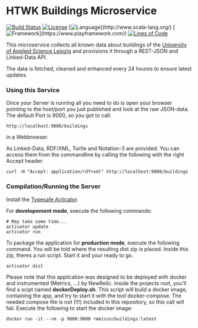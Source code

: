 HTWK Buildings Microservice
=================================
[![Build Status](https://snap-ci.com/HTWK-App/BuildingsService/branch/master/build_image)](https://snap-ci.com/HTWK-App/BuildingsService/branch/master)
[![License](https://img.shields.io/badge/license-GPLv3-blue.svg)](https://github.com/HTWK-App/BuildingsService/blob/master/LICENSE)
[![Language](https://img.shields.io/badge/language-Scala%20(2.11.7)-blue.svg)](http://www.scala-lang.org/)
[![Framework](https://img.shields.io/badge/framework-PlayFramework%20(2.3.9)-blue.svg)](https://www.playframework.com/)
[![Lines of Code](https://img.shields.io/badge/loc-592-lightgrey.svg)](https://github.com/HTWK-App/BuildingsService/tree/master/app)

This microservice collects all known data about buildings of the [University of Applied Science Leipzig](https://www.htwk-leipzig.de/en) and provisions it through a REST-JSON and Linked-Data API.

The data is fetched, cleaned and enhanced every 24 houres to ensure latest updates.

### Using this Service ###

Once your Server is running all you need to do is open your browser pointing to the host/port you just published and look at the raw JSON-data. The default Port is 9000, so you got to call:

``` http://localhost:9000/buildings ```

in a Webbrowser.

As Linked-Data, RDF/XML, Turtle and Notation-3 are provided. You can access them from the commandline by calling the following with the right Accept header:

```
curl -H "Accept: application/rdf+xml" http://localhost:9000/buildings
```

### Compilation/Running the Server  ###

Install the [Typesafe Acticator](//www.playframework.com/documentation/2.3.x/Installing).

For **developement mode**, execute the following commands:

``` 
# May take some time...
activator update
activator run 
```

To package the application for **production mode**, execute the following command. You will be told where the resulting dist zip is placed. Inside this zip, theres a run script. Start it and your ready to go.

```
activator dist
```

Please note that this application was designed to be deployed with docker and instrumented (Metrics, ...) by NewRelic. Inside the projects root, you'll find a scipt named **dockerDeploy.sh**. This script will build a docker image, containing the app, and try to start it with the tool docker-compose. The needed compose file is not (!!!) included in this repository, so this call will fail. Execute the following to start the docker image:

```
docker run -it --rm -p 9000:9000 rmeissn/buildings:latest
```
